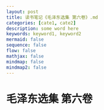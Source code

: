 ```yaml
---
layout: post
title: 读书笔记《毛泽东选集 第六卷》.md
categories: [cate1, cate2]
description: some word here
keywords: keyword1, keyword2
mermaid: false
sequence: false
flow: false
mathjax: false
mindmap: false
mindmap2: false
---
```

# 毛泽东选集 第六卷 
